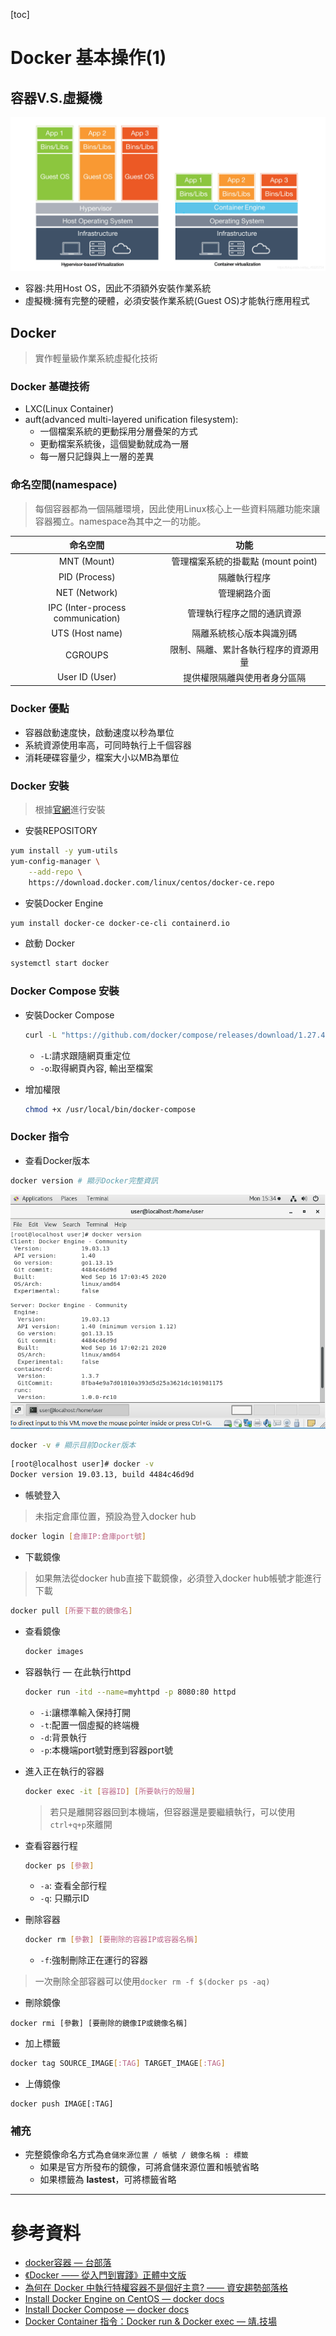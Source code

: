[toc]

# Docker 基本操作(1)

## 容器V.S.虛擬機

![container_vs_vm](./20200922/2019020119510261.png)

* 容器:共用Host OS，因此不須額外安裝作業系統
* 虛擬機:擁有完整的硬體，必須安裝作業系統(Guest OS)才能執行應用程式

## Docker
> 實作輕量級作業系統虛擬化技術

### Docker 基礎技術

* LXC(Linux Container)
* auft(advanced multi-layered unification filesystem):
    * 一個檔案系統的更動採用分層疊架的方式
    * 更動檔案系統後，這個變動就成為一層
    * 每一層只記錄與上一層的差異

### 命名空間(namespace)
> 每個容器都為一個隔離環境，因此使用Linux核心上一些資料隔離功能來讓容器獨立。namespace為其中之一的功能。

|命名空間|功能|
|:-----:|:-----:|
|MNT (Mount)|管理檔案系統的掛載點 (mount point)|
|PID (Process)|隔離執行程序|
|NET (Network)|管理網路介面|
|IPC (Inter-process communication)|管理執行程序之間的通訊資源|
|UTS (Host name)|隔離系統核心版本與識別碼|
|CGROUPS|限制、隔離、累計各執行程序的資源用量|
|User ID (User)|提供權限隔離與使用者身分區隔|

### Docker 優點

* 容器啟動速度快，啟動速度以秒為單位
* 系統資源使用率高，可同時執行上千個容器
* 消耗硬碟容量少，檔案大小以MB為單位

### Docker 安裝
> 根據[官網](https://docs.docker.com/engine/install/centos/)進行安裝

* 安裝REPOSITORY
```sh
yum install -y yum-utils
yum-config-manager \
    --add-repo \
    https://download.docker.com/linux/centos/docker-ce.repo
```

* 安裝Docker Engine

```sh
yum install docker-ce docker-ce-cli containerd.io
```

* 啟動 Docker

```sh
systemctl start docker
```

### Docker Compose 安裝

* 安裝Docker Compose

    ```sh
    curl -L "https://github.com/docker/compose/releases/download/1.27.4/docker-compose-$(uname -s)-$(uname -m)" -o /usr/local/bin/docker-compose
    ```
    * `-L`:請求跟隨網頁重定位
    * `-o`:取得網頁內容, 輸出至檔案

* 增加權限

    ```sh
    chmod +x /usr/local/bin/docker-compose
    ```

### Docker 指令

* 查看Docker版本

```sh
docker version # 顯示Docker完整資訊
```
![0922-01](./20200922/0922-01.png)

```sh
docker -v # 顯示目前Docker版本
```

```sh
[root@localhost user]# docker -v
Docker version 19.03.13, build 4484c46d9d
```

* 帳號登入
> 未指定倉庫位置，預設為登入docker hub

```sh
docker login [倉庫IP:倉庫port號]
```

* 下載鏡像
> 如果無法從docker hub直接下載鏡像，必須登入docker hub帳號才能進行下載

```sh
docker pull [所要下載的鏡像名]
```

* 查看鏡像

    ```sh
    docker images
    ``` 

* 容器執行 — 在此執行httpd

    ```sh
    docker run -itd --name=myhttpd -p 8080:80 httpd
    ```
    * `-i`:讓標準輸入保持打開
    * `-t`:配置一個虛擬的終端機
    * `-d`:背景執行
    * `-p`:本機端port號對應到容器port號

* 進入正在執行的容器
    ```sh
    docker exec -it [容器ID] [所要執行的殼層]
    ```
    >若只是離開容器回到本機端，但容器還是要繼續執行，可以使用`ctrl+q+p`來離開

* 查看容器行程

    ```sh
    docker ps [參數]
    ```
    * `-a`: 查看全部行程
    * `-q`: 只顯示ID

* 刪除容器

    ```sh
    docker rm [參數] [要刪除的容器IP或容器名稱]
    ```
    * `-f`:強制刪除正在運行的容器

> 一次刪除全部容器可以使用```docker rm -f $(docker ps -aq)```

* 刪除鏡像
```
docker rmi [參數] [要刪除的鏡像IP或鏡像名稱]
```

* 加上標籤

```sh
docker tag SOURCE_IMAGE[:TAG] TARGET_IMAGE[:TAG]
```

* 上傳鏡像

```
docker push IMAGE[:TAG]
```

### 補充

* 完整鏡像命名方式為```倉儲來源位置 / 帳號 / 鏡像名稱 : 標籤```
    * 如果是官方所發布的鏡像，可將倉儲來源位置和帳號省略
    * 如果標籤為 **lastest**，可將標籤省略

---
# 參考資料
* [docker容器 — 台部落](https://www.twblogs.net/a/5c544513bd9eee06ef364425?lang=zh-cn)
* [《Docker —— 從入門到實踐­》正體中文版](https://philipzheng.gitbook.io/docker_practice/introduction/why)
* [為何在 Docker 中執行特權容器不是個好主意? —— 資安趨勢部落格](https://blog.trendmicro.com.tw/?p=62986)
* [Install Docker Engine on CentOS — docker docs](https://docs.docker.com/engine/install/centos/)
* [Install Docker Compose — docker docs](https://docs.docker.com/compose/install/)
* [Docker Container 指令：Docker run & Docker exec — 靖.技場](https://www.jinnsblog.com/2018/10/docker-container-command.html)

